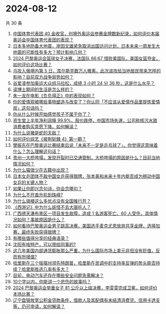 # 2024-08-12

共 30 条

<!-- BEGIN -->
<!-- 最后更新时间 Mon Aug 12 2024 00:24:06 GMT+0800 (China Standard Time) -->

1. [中国体育代表团 40 金收官，创境外奥运会参赛金牌数新纪录，如何评价本届奥运会中国体育代表团的表现？](https://www.zhihu.com/question/664028203)
1. [日本多地防备大地震，岸田文雄紧急取消出国访问计划，日本未来一周发生大地震的可能性有多大？预计影响几何？](https://www.zhihu.com/question/663927700)
1. [2024 巴黎奥运会篮球女子决赛，法国队 66:67 惜败美国队，美国女篮夺金，如何评价这场比赛？](https://www.zhihu.com/question/664006435)
1. [乌攻入俄境内第 5 日，库尔斯克数万人撤离，此次进攻给当地居民带来怎样的影响？目前双方战争局势如何？](https://www.zhihu.com/question/663998912)
1. [谷爱凌参加奥运大众组马拉松，成绩 3 小时 24 分 36 秒，这是什么水平？](https://www.zhihu.com/question/662718849)
1. [读博士期间的生活是怎么样的？](https://www.zhihu.com/question/457319613)
1. [朱一龙在电影《负负得正》中的表现如何？](https://www.zhihu.com/question/663869801)
1. [你的爱情观被哪些事物塑造与改变了？你认同「不应该从爱情作品里提炼爱情观」这句话吗？](https://www.zhihu.com/question/662966863)
1. [你从什么时候开始感觉孩子不属于你了？](https://www.zhihu.com/question/616205418)
1. [资生堂上半年净利润降 99.9%，股价跌停，中国市场失速，公司称核污水致消费者购买意愿下降，如何解读？](https://www.zhihu.com/question/663921433)
1. [为什么说猪是蛇的天敌？](https://www.zhihu.com/question/571047539)
1. [如何评价综艺《披荆斩棘 4》第一期？](https://www.zhihu.com/question/663328911)
1. [樊振东在巴黎奥运比赛结束后说「未来不一定是乒乓球了」，你觉得这意味着什么？怎么理解这句话？](https://www.zhihu.com/question/663960931)
1. [贵州一大桥垮塌，发现开裂时已交通管制，大桥垮塌的原因是什么？目前当地情况如何？](https://www.zhihu.com/question/663844759)
1. [为什么猫很少在古籍中出现？](https://www.zhihu.com/question/21518576)
1. [日本女乒团体不敌中国女乒获得银牌，张本美和未来十年内能否成为撼动中国女乒的关键人物？](https://www.zhihu.com/question/663959137)
1. [如果让你即兴念句诗，你会念哪句？](https://www.zhihu.com/question/662973225)
1. [为什么不开直升机到珠峰?](https://www.zhihu.com/question/358221411)
1. [为什么骑楼这么多优点没有全国推行开？](https://www.zhihu.com/question/663488574)
1. [《西游记》中为什么妖怪不去大唐吃人？](https://www.zhihu.com/question/659406900)
1. [广西德天瀑布景区一项目发生故障，造成 1 名游客死亡、60 人受伤，具体情况如何？事故原因是什么？](https://www.zhihu.com/question/663952181)
1. [如何看待巴黎奥运会男子跳高决赛，美国选手麦克尤恩放弃共享金牌，选择加赛，最终失败获得银牌？](https://www.zhihu.com/question/663967258)
1. [有哪些值得分享的经典语录？](https://www.zhihu.com/question/651422067)
1. [沈阳有啥特产，可以带给同事的?](https://www.zhihu.com/question/654061055)
1. [这几年美国内部通货膨胀那么严重，为什么国际市场上美元非但没有贬值，反而有所增值?](https://www.zhihu.com/question/663428040)
1. [哈里斯在三个摇摆州领先特朗普，哈里斯在民调中的支持率反弹的势头能否持续？哈里斯胜选几率有多大？](https://www.zhihu.com/question/663993997)
1. [目前，电动汽车还存在哪些安全问题急需解决？](https://www.zhihu.com/question/663232730)
1. [10个字以内，你能讲一个悲伤的故事吗？](https://www.zhihu.com/question/652241723)
1. [2024 巴黎奥运会举重女子 81 公斤以上级决赛，李雯雯完成卫冕，如何评价本场比赛？](https://www.zhihu.com/question/664006130)
1. [辽宁盘锦放宽公积金贷款条件，借款人及其配偶有未结清消费贷、信用卡透支等，仍可申请，如何解读？](https://www.zhihu.com/question/663950004)

<!-- END -->
